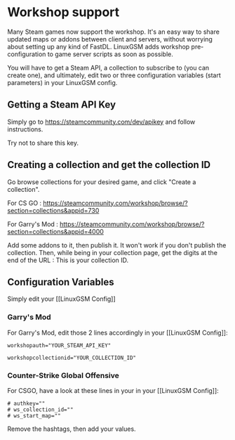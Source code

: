# Workshop support

Many Steam games now support the workshop. It's an easy way to share updated maps or addons between client and servers, without worrying about setting up any kind of FastDL. LinuxGSM adds workshop pre-configuration to game server scripts as soon as possible.

You will have to get a Steam API, a collection to subscribe to (you can create one), and ultimately, edit two or three configuration variables (start parameters) in your LinuxGSM config.


## Getting a Steam API Key

Simply go to https://steamcommunity.com/dev/apikey and follow instructions.

Try not to share this key.


## Creating a collection and get the collection ID

Go browse collections for your desired game, and click "Create a collection".

For CS GO : https://steamcommunity.com/workshop/browse/?section=collections&appid=730

For Garry's Mod : https://steamcommunity.com/workshop/browse/?section=collections&appid=4000

Add some addons to it, then publish it. It won't work if you don't publish the collection.
Then, while being in your collection page, get the digits at the end of the URL : This is your collection ID. 


## Configuration Variables

Simply edit your [[LinuxGSM Config]]

### Garry's Mod

For Garry's Mod, edit those 2 lines accordingly in your [[LinuxGSM Config]]: 

`workshopauth="YOUR_STEAM_API_KEY"`

`workshopcollectionid="YOUR_COLLECTION_ID"`

### Counter-Strike Global Offensive

For CSGO, have a look at these lines in your in your [[LinuxGSM Config]]: 

```
# authkey=""
# ws_collection_id=""
# ws_start_map=""
```
Remove the hashtags, then add your values. 